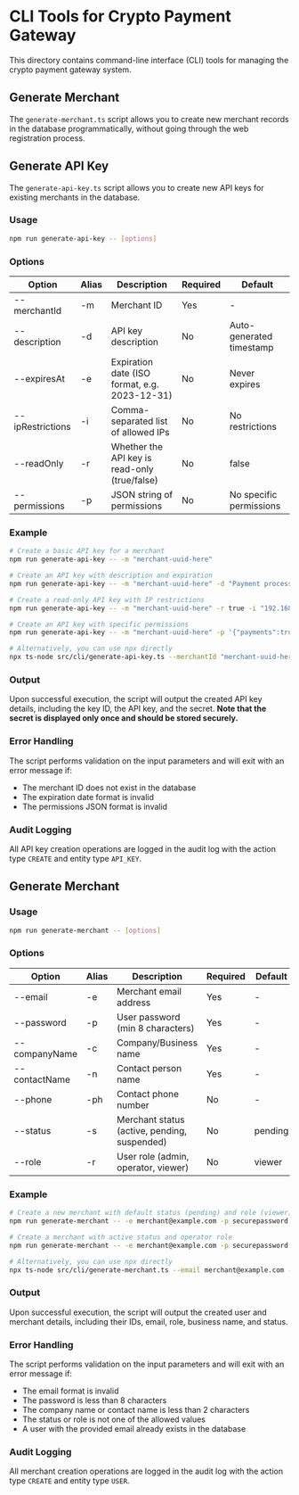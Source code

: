 # CLI Tools for Crypto Payment Gateway

This directory contains command-line interface (CLI) tools for managing the crypto payment gateway system.

## Generate Merchant

The `generate-merchant.ts` script allows you to create new merchant records in the database programmatically, without going through the web registration process.

## Generate API Key

The `generate-api-key.ts` script allows you to create new API keys for existing merchants in the database.

### Usage

```bash
npm run generate-api-key -- [options]
```

### Options

| Option | Alias | Description | Required | Default |
|--------|-------|-------------|----------|--------|
| --merchantId | -m | Merchant ID | Yes | - |
| --description | -d | API key description | No | Auto-generated timestamp |
| --expiresAt | -e | Expiration date (ISO format, e.g. 2023-12-31) | No | Never expires |
| --ipRestrictions | -i | Comma-separated list of allowed IPs | No | No restrictions |
| --readOnly | -r | Whether the API key is read-only (true/false) | No | false |
| --permissions | -p | JSON string of permissions | No | No specific permissions |

### Example

```bash
# Create a basic API key for a merchant
npm run generate-api-key -- -m "merchant-uuid-here"

# Create an API key with description and expiration
npm run generate-api-key -- -m "merchant-uuid-here" -d "Payment processing key" -e "2023-12-31"

# Create a read-only API key with IP restrictions
npm run generate-api-key -- -m "merchant-uuid-here" -r true -i "192.168.1.1,10.0.0.1"

# Create an API key with specific permissions
npm run generate-api-key -- -m "merchant-uuid-here" -p '{"payments":true,"reports":true,"settings":false}'

# Alternatively, you can use npx directly
npx ts-node src/cli/generate-api-key.ts --merchantId "merchant-uuid-here" --description "Payment processing key"
```

### Output

Upon successful execution, the script will output the created API key details, including the key ID, the API key, and the secret. **Note that the secret is displayed only once and should be stored securely.**

### Error Handling

The script performs validation on the input parameters and will exit with an error message if:

- The merchant ID does not exist in the database
- The expiration date format is invalid
- The permissions JSON format is invalid

### Audit Logging

All API key creation operations are logged in the audit log with the action type `CREATE` and entity type `API_KEY`.

## Generate Merchant

### Usage

```bash
npm run generate-merchant -- [options]
```

### Options

| Option | Alias | Description | Required | Default |
|--------|-------|-------------|----------|--------|
| --email | -e | Merchant email address | Yes | - |
| --password | -p | User password (min 8 characters) | Yes | - |
| --companyName | -c | Company/Business name | Yes | - |
| --contactName | -n | Contact person name | Yes | - |
| --phone | -ph | Contact phone number | No | - |
| --status | -s | Merchant status (active, pending, suspended) | No | pending |
| --role | -r | User role (admin, operator, viewer) | No | viewer |

### Example

```bash
# Create a new merchant with default status (pending) and role (viewer)
npm run generate-merchant -- -e merchant@example.com -p securepassword -c "Example Company" -n "John Doe" -ph "+1234567890"

# Create a merchant with active status and operator role
npm run generate-merchant -- -e merchant@example.com -p securepassword -c "Example Company" -n "John Doe" -ph "+1234567890" -s active -r operator

# Alternatively, you can use npx directly
npx ts-node src/cli/generate-merchant.ts --email merchant@example.com --password securepassword --companyName "Example Company" --contactName "John Doe" --phone "+1234567890" --status active --role operator
```

### Output

Upon successful execution, the script will output the created user and merchant details, including their IDs, email, role, business name, and status.

### Error Handling

The script performs validation on the input parameters and will exit with an error message if:

- The email format is invalid
- The password is less than 8 characters
- The company name or contact name is less than 2 characters
- The status or role is not one of the allowed values
- A user with the provided email already exists in the database

### Audit Logging

All merchant creation operations are logged in the audit log with the action type `CREATE` and entity type `USER`.